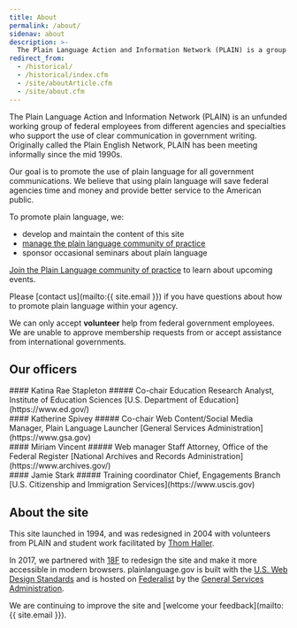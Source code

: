 ```yaml
---
title: About
permalink: /about/
sidenav: about
description: >-
  The Plain Language Action and Information Network (PLAIN) is a group of federal employees from different agencies and specialties who support the use of clear communication in government writing.
redirect_from:
  - /historical/
  - /historical/index.cfm
  - /site/aboutArticle.cfm
  - /site/about.cfm
---
```


The Plain Language Action and Information Network (PLAIN) is an unfunded working group of federal employees from different agencies and specialties who support the use of clear communication in government writing. Originally called the Plain English Network, PLAIN has been meeting informally since the mid 1990s.

Our goal is to promote the use of plain language for all government communications. We believe that using plain language will save federal agencies time and money and provide better service to the American public.

To promote plain language, we:

- develop and maintain the content of this site
- [manage the plain language community of practice](https://www.digitalgov.gov/communities/plain-language/)
- sponsor occasional seminars about plain language

[Join the Plain Language community of practice](https://www.digitalgov.gov/communities/plain-language/) to learn about upcoming events.

Please [contact us](mailto:{{ site.email }}) if you have questions about how to promote plain language within your agency. 

We can only accept **volunteer** help from federal government employees. We are unable to approve membership requests from or accept assistance from international governments. 

## Our officers

<div class="about-grid">
<div class="usa-grid-full">
<div class="usa-width-one-half">
#### Katina Rae Stapleton
##### Co-chair
Education Research Analyst, Institute of Education Sciences  
[U.S. Department of Education](https://www.ed.gov/)
</div>
<div class="usa-width-one-half">
#### Katherine Spivey
##### Co-chair
Web Content/Social Media Manager, Plain Language Launcher  
[General Services Administration](https://www.gsa.gov)
</div>
</div>
<div class="usa-grid-full">
<div class="usa-width-one-half">
#### Miriam Vincent
##### Web manager
Staff Attorney, Office of the Federal Register  
[National Archives and Records Administration](https://www.archives.gov/)
</div>
<div class="usa-width-one-half">
#### Jamie Stark
##### Training coordinator
Chief, Engagements Branch 
[U.S. Citizenship and Immigration Services](https://www.uscis.gov)  
</div>
</div>
</div>

## About the site

This site launched in 1994, and was redesigned in 2004 with volunteers from PLAIN and student work facilitated by [Thom Haller](http://onlinelibrary.wiley.com/doi/10.1002/bult.2006.1720320411/epdf).

In 2017, we partnered with [18F](https://18f.gsa.gov/) to redesign the site and make it more accessible in modern browsers. plainlanguage.gov is built with the [U.S. Web Design Standards](https://standards.usa.gov/) and is hosted on [Federalist](https://federalist.18f.gov/) by the [General Services Administration](https://www.gsa.gov/portal/category/25729).

We are continuing to improve the site and [welcome your feedback](mailto:{{ site.email }}).
